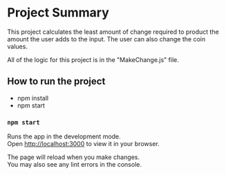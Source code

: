 # Project Summary

This project calculates the least amount of change required to product the amount the user adds to the input. The user can also change the coin values.

All of the logic for this project is in the "MakeChange.js" file.

## How to run the project

- npm install
- npm start

### `npm start`

Runs the app in the development mode.\
Open [http://localhost:3000](http://localhost:3000) to view it in your browser.

The page will reload when you make changes.\
You may also see any lint errors in the console.
